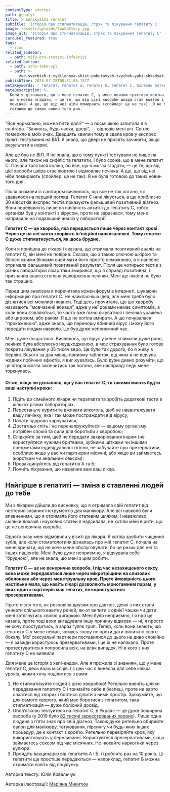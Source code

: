 ```yaml
---
contentType: stories
path: gepatyt
title: Я вилікувала гепатит
subtitle: 'Історія про стигматизацію, страх та лікування гепатиту С'
image: /assets/uploads/lowbattery.jpg
image_alt: 'Історія про стигматизацію, страх та лікування гепатиту С'
carousel_featured: true
tags:
  - тіло
related_sidebar:
  - path: mify-pro-statevi-infekciyi
related_bottom:
  - path: scho-take-vpl
  - path: >-
      zud-sverbizh-i-vydilennya-shist-pobutovykh-zvychok-yaki-shkodyat-intymnomu-zdorovyu
publishTime: 2020-07-28T08:31:06.157Z
metaKeywords: ' гепатит, гепатит а, гепатит б, гепатит с, болезнь боткина, вирусный гепатит, гепатит с это, hcv это, хронічний гепатит, гепатити, що таке гепатит, лікування гепатиту с, що таке гепатит с, чи виліковний гепатит в, симптоми гепатиту с, вірус гепатиту с, гепатит в і с, лікування гепатиту, чи можна вилікувати хронічний гепатит, гепатит лікування, лікування гепатиту с народними методами, як лікувати гепатит с, вакцина від гепатиту а, чи лікується гепатит с, чи виліковується гепатит с, чи виліковний гепатит с, хронічний вірусний гепатит с, антитіла до гепатиту с, гепатит с лікування 2019, як вилікувати гепатит с, що таке гепатит ц, лікування гепатитів, чи передається гепатит с, жовтуха передається, як передається гепатит c, чи передається гепатит, '
metaDescription: >-
  Коли я дізналася, що в мене гепатит С, у мене почали трястися коліна, бо все,
  що я могла згадати, — це те, що від цієї хвороби шкіра стає жовтою і відмовляє
  печінка. А ще, що від неї ніби помирають (спойлер: це не так). Я не була
  готовою до таких новин того дня.
---
```

“Все нормально, можна бігти далі?” — з посмішкою запитала я в санітара. “Зачиніть, будь ласка, двері”, — відповів мені він. Світло померкло в моїх очах. Двадцять хвилин тому я здала кров у експрес пункті тестування на ВІЛ. Я знала, що двері не просять зачинити, якщо результати в нормі.

Але це був не ВІЛ. Я не знала, що в тому пункті тестували не лише на нього, але також на сифіліс та гепатити. І було схоже, що в мене гепатит С. Почали трястися коліна, бо все, що я могла згадати, — це те, що від цієї хвороби шкіра стає жовтою і відмовляє печінка. А ще, що від неї ніби помирають (спойлер: це не так). Я не була готовою до таких новин того дня. 

Після розмови із санітаром виявилось, що все не так погано, як здавалося на перший погляд. Гепатит С нині лікується, а ще приблизно 30 відсотків експрес тестів показують фальшивий позитивний діагноз. Вони перевіряють лише на наявність антитіл до гепатиту С, тобто організм був у контакті з вірусом, проте не заразився, тому мене направили на подальший аналіз у лабораторії. 

**Гепатит С — це хвороба, яка передається лише через контакт крові. Через це на неї часто хворіють ін'єкційні наркозалежні. Тому гепатит С дуже стигматизується, як щось брудне.** 

Коли я прийшла до лікаря і сказала, що отримала позитивний аналіз на гепатит С, він мені не повірив. Сказав, що з такою сяючою шкірою та білосніжними білками очей мати його просто неможливо, а я напевне отримала фальшивий позитивний результат. Після ще чотирьох тестів з різних лабораторій лікар таки змирився, що я справді позитивна, і призначив аналіз ступеня ушкодження печінки. Мені ще ніколи не було так страшно. 

Перед цим аналізом я перечитала кожен форум в інтернеті, шукаючи інформацію про гепатит С. Не найкласніша ідея, але мені треба було дізнатися всі можливі нюанси. Тоді десь прочитала, що цю хворобу називають “мовчазний вбивця”, адже у неї роками немає симптомів, а коли вони з’являються, то часто вже пізно лікуватися і печінка уражена або цирозом, або раком. Я ще не хотіла вмирати. А ще почувалася “прокаженою”, адже знала, що переношу вбивчий вірус і можу його передати людям навколо. Це був дуже неприємний час. 

Мені дуже пощастило. Виявилось, що вірус у мене спіймали дуже рано, печінка була абсолютно неушкодженою, а моє страхування було готове покрити лікування у 35 тисяч євро. Це було так дорого, бо я живу в Берліні. Всього за два місяці прийому таблеток, від яких я не відчула жодних побічних ефектів, я вилікувалась. Було дуже дивно розуміти, що ця історія могла закінчитись так погано, але насправді ледь мене торкнулась. 

#### **Отже, якщо ви дізнались, що у вас гепатит С, то такими мають будти ваші наступні кроки:**

1. Підіть до сімейного лікаря чи терапевта та зробіть додаткові тести в кількох різних лабораторіях;
2. Перестаньте курити та вживати алкоголь, щоб не навантажувати вашу печінку, яка і так може постраждати від вірусу;
3. Почати здорово харчуватися;
4. Достатньо спіть і не перенапружуйтеся — вашому організму потрібен спокій та сили для боротьби з хворобою;
5. Слідкуйте за тим, щоб не передати захворювання іншим (не користуйтеся чужими бритвами, зубними щітками чи іншими предметами індивідуальної гігієни, не забувайте про презервативи, особливо якщо у вас чи партнерки місячні, або якщо ви займаєтесь жорстким чи анальним сексом):
6. Провакцинуйтесь від гепатитів А та Б;
7. Почніть лікування, що назначив вам ваш лікар.

## Найгірше в гепатиті — зміна в ставленні людей до тебе

Ми з лікарем дійшли до висновку, що я отримала свій гепатит від нестерилізованих інструментів для манікюру. Але всі навколо були впевненими, що я отримала його статевим шляхом, і неважливо, скільки доказів і наукових статей я надсилала, не хотіли мені вірити, що це не венерична хвороба. 

Одного разу мені відмовили у візиті до лікаря. Я хотіла зробити чищення зубів, але коли стоматологиня дізналась про мій гепатит С, почала на мене кричати, що не хоче мене обслуговувати, бо це ризик для неї та інших пацієнтів. Мені було дуже неприємно, я відчувала себе “брудною”, але не знала, що мені з цим робити. 

**Гепатит С — це не венерична хвороба, і під час незахищеного сексу вона може передаватися лише через мікротріщини на слизових оболонках або через менструальну кров. Проте ймовірність цього настільки мала, що навіть лікарі дозволяють моногамним парам, у яких один з партнерів має гепатит, не користуватися презервативами.** 

Проте після того, як розповіла друзям про діагноз, деякі з них стали уникати спільного вжитку речей, як-от випити з однієї чашки чи дати мені затягнутись своєю цигаркою. Мені було неприємно, і я про це казала, проте тоді вони вигадували іншу причину відмови — ні, я просто не хочу простудитись, а зараз гуляє грип. Тепер, коли вони знають, що гепатиту С у мене немає, чомусь знову не проти дати випити зі свого бокалу. Мої сексуальні партнери поставилися до цього на диво спокійно — я завжди користуюсь презервативами, і це їх не налякало. Проте протестуватися я попросила всіх, на всяк випадок. Ні в кого з них гепатиту С не виявили.

Для мене це історія з хепі-ендом. Але я прожила зі знанням, що у мене гепатит С, десь вісім місяців. І з цей час я винесла для себе кілька уроків, якими хочу поділитися з вами:

1. Не стигматизуйте людей з цією хворобою! Ретельно вивчіть шляхи передавання гепатиту С і тримайте себе в безпеці, проте не варто сахатися від хворих і боятися ділити з ними простір. Зрозумійте, що для самого хворого, який має боротися з гепатитом, така стигматизація — дуже болісний досвід.
2. Обов’язково тестуйтеся на гепатит С, в Україні — це дуже поширена хвороба (у 2019 було [82 тисячі зареєстрованих хворих](https://www.google.com/url?q=https://moz.gov.ua/article/news/ukrainciv-zaklikajut-projti-bezoplatnij-test-na-virusni-gepatiti%23:~:text%3D%25D0%2597%25D0%25B0%2520%25D0%25BE%25D1%2584%25D1%2596%25D1%2586%25D1%2596%25D0%25B9%25D0%25BD%25D0%25B8%25D0%25BC%25D0%25B8%2520%25D0%25B4%25D0%25B0%25D0%25BD%25D0%25B8%25D0%25BC%25D0%25B8%2520%25D0%25A6%25D0%25B5%25D0%25BD%25D1%2582%25D1%2580%25D1%2583%2520%25D0%25B3%25D1%2580%25D0%25BE%25D0%25BC%25D0%25B0%25D0%25B4%25D1%2581%25D1%258C%25D0%25BA%25D0%25BE%25D0%25B3%25D0%25BE,%25D0%25BD%25D0%25B0%2520%25D0%25B3%25D0%25B5%25D0%25BF%25D0%25B0%25D1%2582%25D0%25B8%25D1%2582%2520%25D0%2592%2520%252D%2520%25D1%2582%25D1%2596%25D0%25BB%25D1%258C%25D0%25BA%25D0%25B8%2520%25D1%2582%25D1%2580%25D0%25BE%25D1%2594&sa=D&ust=1595927628013000&usg=AFQjCNFaMRKKRK4_O26A5F1e9dD9vbVlaA)). Лише одна людина з п’яти знає про свій діагноз. Також дуже ретельно обирайте салон для манікюру, татуювання, пірсингу чи будь-яких інших процедур, де є контакт з кров’ю. Ретельно перевіряйте кров, яку використовують у переливанні. Користуйтеся презервативами, якщо займаєтесь сексом під час місячних. Не нюхайте наркотики через купюри.
3. Пройдіть вакцинацію від гепатитів А і Б, її роблять раз на 10 років. Ці гепатити ще простіше передаються — наприклад, гепатит Б можна отримати навіть від поцілунку.



Авторка тексту: Юлія Ковальчук

Авторка ілюстрації: [Мар'яна Микитюк](http://instagram.com/mariana.mikitiuk)
